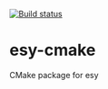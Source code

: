 [![Build status](https://ci.appveyor.com/api/projects/status/g2p5g70977tbydu0/branch/master?svg=true)](https://ci.appveyor.com/project/bryphe/esy-cmake/branch/master)

# esy-cmake
CMake package for esy
